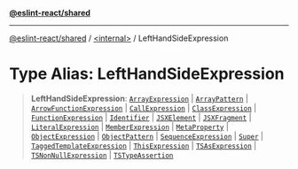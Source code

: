 [**@eslint-react/shared**](../../README.md)

***

[@eslint-react/shared](../../README.md) / [\<internal\>](../README.md) / LeftHandSideExpression

# Type Alias: LeftHandSideExpression

> **LeftHandSideExpression**: [`ArrayExpression`](../interfaces/ArrayExpression.md) \| [`ArrayPattern`](../interfaces/ArrayPattern.md) \| [`ArrowFunctionExpression`](../interfaces/ArrowFunctionExpression.md) \| [`CallExpression`](../interfaces/CallExpression.md) \| [`ClassExpression`](../interfaces/ClassExpression.md) \| [`FunctionExpression`](../interfaces/FunctionExpression.md) \| [`Identifier`](../interfaces/Identifier.md) \| [`JSXElement`](../interfaces/JSXElement-1.md) \| [`JSXFragment`](../interfaces/JSXFragment-1.md) \| [`LiteralExpression`](LiteralExpression.md) \| [`MemberExpression`](MemberExpression.md) \| [`MetaProperty`](../interfaces/MetaProperty.md) \| [`ObjectExpression`](../interfaces/ObjectExpression.md) \| [`ObjectPattern`](../interfaces/ObjectPattern.md) \| [`SequenceExpression`](../interfaces/SequenceExpression.md) \| [`Super`](../interfaces/Super.md) \| [`TaggedTemplateExpression`](../interfaces/TaggedTemplateExpression.md) \| [`ThisExpression`](../interfaces/ThisExpression.md) \| [`TSAsExpression`](../interfaces/TSAsExpression.md) \| [`TSNonNullExpression`](../interfaces/TSNonNullExpression.md) \| [`TSTypeAssertion`](../interfaces/TSTypeAssertion.md)

